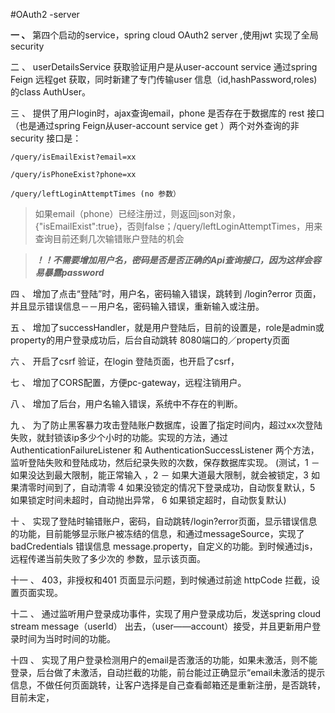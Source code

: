 #OAuth2 -server

**一  、** 第四个启动的service，spring cloud OAuth2 server ,使用jwt 实现了全局 security

二 、 userDetailsService 获取验证用户是从user-account service 通过spring Feign 远程get 获取，同时新建了专门传输user 信息（id,hashPassword,roles)的class AuthUser。

三 、  提供了用户login时，ajax查询email，phone 是否存在于数据库的 rest 接口（也是通过spring Feign从user-account service get ）两个对外查询的非security 接口是：

	/query/isEmailExist?email=xx
	
	/query/isPhoneExist?phone=xx
	
	/query/leftLoginAttemptTimes (no 参数）


> 如果email（phone）已经注册过，则返回json对象，{"isEmailExist":true}，否则false；/query/leftLoginAttemptTimes，用来查询目前还剩几次输错账户登陆的机会

> ***！！不需要增加用户名，密码是否是否正确的Api查询接口，因为这样会容易暴露password***

四 、 增加了点击“登陆”时，用户名，密码输入错误，跳转到 /login?error 页面，并且显示错误信息－－用户名，密码输入错误，重新输入或注册。

五 、 增加了successHandler，就是用户登陆后，目前的设置是，role是admin或property的用户登录成功后，后台自动跳转
8080端口的／property页面

六 、 开启了csrf 验证，在login 登陆页面，也开启了csrf，

七 、 增加了CORS配置，方便pc-gateway，远程注销用户。

八 、 增加了后台，用户名输入错误，系统中不存在的判断。

九 、 为了防止黑客暴力攻击登陆账户数据库，设置了指定时间内，超过xx次登陆失败，就封锁该ip多少个小时的功能。实现的方法，通过AuthenticationFailureListener 和 AuthenticationSuccessListener 两个方法，监听登陆失败和登陆成功，然后纪录失败的次数，保存数据库实现。
 (测试，1 － 如果没达到最大限制，能正常输入 ，2 － 如果大道最大限制，就会被锁定，3 如果清零时间到了，自动清零 4 如果没锁定的情况下登录成功，自动恢复默认，5 如果锁定时间未超时，自动抛出异常， 6 如果锁定超时，自动恢复默认)

十 、 实现了登陆时输错账户，密码，自动跳转/login?error页面，显示错误信息的功能，目前能够显示账户被冻结的信息，和通过messageSource，实现了 badCredentials 错误信息 message.property，自定义的功能。到时候通过js，远程传递当前失败了多少次的 参数，显示该页面。

十一 、 403，非授权和401 页面显示问题，到时候通过前途 httpCode 拦截，设置页面实现。

十二 、 通过监听用户登录成功事件，实现了用户登录成功后，发送spring cloud stream message（userId） 出去，（user——account）接受，并且更新用户登录时间为当时时间的功能。

十四 、 实现了用户登录检测用户的email是否激活的功能，如果未激活，则不能登录，后台做了未激活，自动拦截的功能，前台能过正确显示“email未激活的提示信息，不做任何页面跳转，让客户选择是自己查看邮箱还是重新注册，是否跳转，目前未定，
